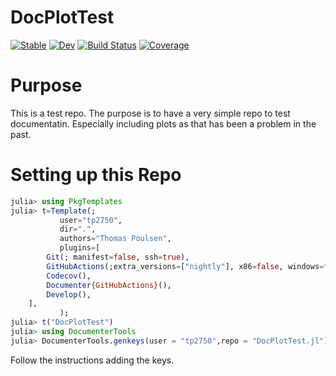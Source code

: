 # DocPlotTest

[![Stable](https://img.shields.io/badge/docs-stable-blue.svg)](https://tp2750.github.io/DocPlotTest.jl/stable)
[![Dev](https://img.shields.io/badge/docs-dev-blue.svg)](https://tp2750.github.io/DocPlotTest.jl/dev)
[![Build Status](https://github.com/tp2750/DocPlotTest.jl/actions/workflows/CI.yml/badge.svg?branch=main)](https://github.com/tp2750/DocPlotTest.jl/actions/workflows/CI.yml?query=branch%3Amain)
[![Coverage](https://codecov.io/gh/tp2750/DocPlotTest.jl/branch/main/graph/badge.svg)](https://codecov.io/gh/tp2750/DocPlotTest.jl)

# Purpose

This is a test repo.
The purpose is to have a very simple repo to test documentatin. Especially including plots as that has been a problem in the past.

# Setting up this Repo

```julia
julia> using PkgTemplates
julia> t=Template(; 
           user="tp2750",
           dir=".",
           authors="Thomas Poulsen",
           plugins=[
        Git(; manifest=false, ssh=true),
        GitHubActions(;extra_versions=["nightly"], x86=false, windows=false, osx=false), ## skip some defaults
        Codecov(),
        Documenter{GitHubActions}(),
        Develop(),
    ],
           );
julia> t("DocPlotTest")
julia> using DocumenterTools
julia> DocumenterTools.genkeys(user = "tp2750",repo = "DocPlotTest.jl")
```

Follow the instructions adding the keys.

